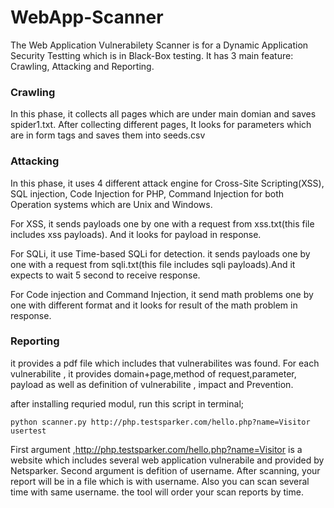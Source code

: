 # WebApp-Scanner

The Web Application Vulnerabilety Scanner is for a Dynamic Application Security Testting which is in Black-Box testing. It has 3 main feature: Crawling, Attacking and Reporting.

### Crawling

In this phase, it collects all pages which are under main domian and saves spider1.txt. After collecting different pages, It looks for parameters which are in form tags and saves them into seeds.csv

### Attacking 

In this phase, it uses 4 different attack engine for Cross-Site Scripting(XSS), SQL injection, Code Injection for PHP, Command Injection for both Operation systems which are Unix and Windows.

For XSS,
it sends payloads one by one with a request from xss.txt(this file includes xss payloads). And it looks for payload in response.  

For SQLi,
it use Time-based SQLi for detection. it sends payloads one by one with a request from sqli.txt(this file includes sqli payloads).And it expects to wait 5 second to receive response.

For Code injection and Command Injection,
it send math problems one by one with different format and it looks for result of the math problem in response.

### Reporting 

it provides a pdf file which includes that vulnerabilites was found. For each vulnerabilite , it provides domain+page,method of request,parameter, payload as well as definition of vulnerabilite , impact and Prevention.


after installing requried modul, run this script in terminal;

`python scanner.py http://php.testsparker.com/hello.php?name=Visitor usertest`

First argument ,http://php.testsparker.com/hello.php?name=Visitor is a website which includes several web application vulnerabile and provided by Netsparker.
Second argument is defition of username. After scanning, your report will be in a file which is with username. Also you can scan several time with same username. the tool will order your scan reports by time.

